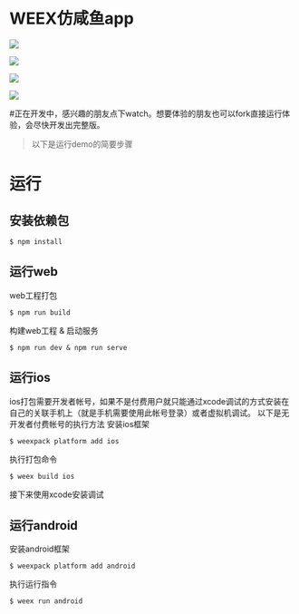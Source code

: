 # WEEX仿咸鱼app

![](https://github.com/Sukura7/vue-ali-xianyu/raw/master/demoimg/search.gif)

![](https://github.com/Sukura7/vue-ali-xianyu/raw/master/demoimg/fabu.gif)

![](https://github.com/Sukura7/vue-ali-xianyu/raw/master/demoimg/buy.gif)

![](https://github.com/Sukura7/vue-ali-xianyu/raw/master/demoimg/login.gif)

#正在开发中，感兴趣的朋友点下watch。想要体验的朋友也可以fork直接运行体验，会尽快开发出完整版。

> 以下是运行demo的简要步骤


# 运行
## 安装依赖包

```
$ npm install
```

## 运行web

web工程打包
``` 
$ npm run build 
```
构建web工程 & 启动服务
```
$ npm run dev & npm run serve 
```

## 运行ios
ios打包需要开发者帐号，如果不是付费用户就只能通过xcode调试的方式安装在自己的关联手机上（就是手机需要使用此帐号登录）或者虚拟机调试。
以下是无开发者付费帐号的执行方法
安装ios框架
``` 
$ weexpack platform add ios
```
执行打包命令
```
$ weex build ios
```

接下来使用xcode安装调试

## 运行android
安装android框架
``` 
$ weexpack platform add android
```
执行运行指令
```
$ weex run android
```

